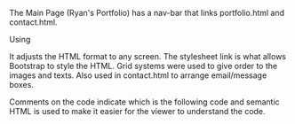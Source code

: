 The Main Page (Ryan's Portfolio) has a nav-bar that links portfolio.html and contact.html.

Using

It adjusts the HTML format to any screen. The stylesheet link is what allows Bootstrap to style the HTML. 
Grid systems were used to give order to the images and texts. Also used in contact.html to arrange email/message boxes.

Comments on the code indicate which is the following code and semantic HTML is used to make it easier for the viewer to understand the code.